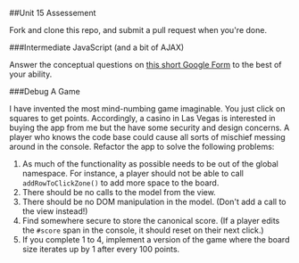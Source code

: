 ##Unit 15 Assessement

Fork and clone this repo, and submit a pull request when you're done.

###Intermediate JavaScript (and a bit of AJAX)

Answer the conceptual questions on [this short Google Form](https://docs.google.com/forms/d/1STLaLWe8vPRbuLVytCccepwbIu4Rwol7jbtDGQ6-vxs/viewform) to the best of your ability.

###Debug A Game

I have invented the most mind-numbing game imaginable. You just click on squares to get points. Accordingly, a casino in Las Vegas is interested in buying the app from me but the have some security and design concerns. A player who knows the code base could cause all sorts of mischief messing around in the console. Refactor the app to solve the following problems:

1. As much of the functionality as possible needs to be out of the global namespace. For instance, a player should not be able to call `addRowToClickZone()` to add more space to the board.
2. There should be no calls to the model from the view.
3. There should be no DOM manipulation in the model. (Don't add a call to the view instead!)
4. Find somewhere secure to store the canonical score. (If a player edits the `#score` span in the console, it should reset on their next click.)
5. If you complete 1 to 4, implement a version of the game where the board size iterates up by 1 after every 100 points.
